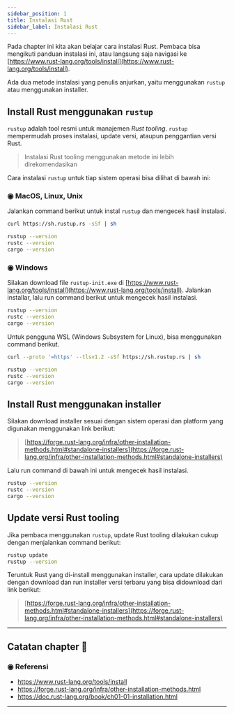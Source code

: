 ```yaml
---
sidebar_position: 1
title: Instalasi Rust
sidebar_label: Instalasi Rust
---
```


Pada chapter ini kita akan belajar cara instalasi Rust. Pembaca bisa mengikuti panduan instalasi ini, atau langsung saja navigasi ke [https://www.rust-lang.org/tools/install](https://www.rust-lang.org/tools/install).

Ada dua metode instalasi yang penulis anjurkan, yaitu menggunakan `rustup` atau menggunakan installer.

## Install Rust menggunakan `rustup`

`rustup` adalah tool resmi untuk manajemen *Rust tooling*. `rustup` mempermudah proses instalasi, update versi, ataupun penggantian versi Rust.

> Instalasi Rust tooling menggunakan metode ini lebih direkomendasikan

Cara instalasi `rustup` untuk tiap sistem operasi bisa dilihat di bawah ini:

### ◉ MacOS, Linux, Unix

Jalankan command berikut untuk instal `rustup` dan mengecek hasil instalasi.

```bash
curl https://sh.rustup.rs -sSf | sh

rustup --version
rustc --version
cargo --version
```

### ◉ Windows

Silakan download file `rustup-init.exe` di [https://www.rust-lang.org/tools/install](https://www.rust-lang.org/tools/install). Jalankan installar, lalu run command berikut untuk mengecek hasil instalasi.

```bash
rustup --version
rustc --version
cargo --version
```

Untuk pengguna WSL (Windows Subsystem for Linux), bisa menggunakan command berikut.

```bash
curl --proto '=https' --tlsv1.2 -sSf https://sh.rustup.rs | sh

rustup --version
rustc --version
cargo --version
```

## Install Rust menggunakan installer

Silakan download installer sesuai dengan sistem operasi dan platform yang digunakan menggunakan link berikut:

> [https://forge.rust-lang.org/infra/other-installation-methods.html#standalone-installers](https://forge.rust-lang.org/infra/other-installation-methods.html#standalone-installers)

Lalu run command di bawah ini untuk mengecek hasil instalasi.

```bash
rustup --version
rustc --version
cargo --version
```

## Update versi Rust tooling

Jika pembaca menggunakan `rustup`, update Rust tooling dilakukan cukup dengan menjalankan command berikut:

```bash
rustup update
rustup --version
```

Teruntuk Rust yang di-install menggunakan installer, cara update dilakukan dengan download dan run installer versi terbaru yang bisa didownload dari link berikut:

> [https://forge.rust-lang.org/infra/other-installation-methods.html#standalone-installers](https://forge.rust-lang.org/infra/other-installation-methods.html#standalone-installers)

---

## Catatan chapter 📑

### ◉ Referensi

- https://www.rust-lang.org/tools/install
- https://forge.rust-lang.org/infra/other-installation-methods.html
- https://doc.rust-lang.org/book/ch01-01-installation.html

---

